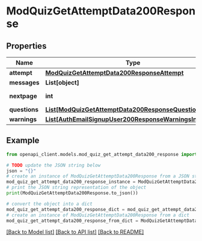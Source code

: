 # ModQuizGetAttemptData200Response


## Properties

Name | Type | Description | Notes
------------ | ------------- | ------------- | -------------
**attempt** | [**ModQuizGetAttemptData200ResponseAttempt**](ModQuizGetAttemptData200ResponseAttempt.md) |  | 
**messages** | **List[object]** |  | 
**nextpage** | **int** | next page number | [default to null]
**questions** | [**List[ModQuizGetAttemptData200ResponseQuestionsInner]**](ModQuizGetAttemptData200ResponseQuestionsInner.md) |  | 
**warnings** | [**List[AuthEmailSignupUser200ResponseWarningsInner]**](AuthEmailSignupUser200ResponseWarningsInner.md) |  | [optional] 

## Example

```python
from openapi_client.models.mod_quiz_get_attempt_data200_response import ModQuizGetAttemptData200Response

# TODO update the JSON string below
json = "{}"
# create an instance of ModQuizGetAttemptData200Response from a JSON string
mod_quiz_get_attempt_data200_response_instance = ModQuizGetAttemptData200Response.from_json(json)
# print the JSON string representation of the object
print(ModQuizGetAttemptData200Response.to_json())

# convert the object into a dict
mod_quiz_get_attempt_data200_response_dict = mod_quiz_get_attempt_data200_response_instance.to_dict()
# create an instance of ModQuizGetAttemptData200Response from a dict
mod_quiz_get_attempt_data200_response_from_dict = ModQuizGetAttemptData200Response.from_dict(mod_quiz_get_attempt_data200_response_dict)
```
[[Back to Model list]](../README.md#documentation-for-models) [[Back to API list]](../README.md#documentation-for-api-endpoints) [[Back to README]](../README.md)



